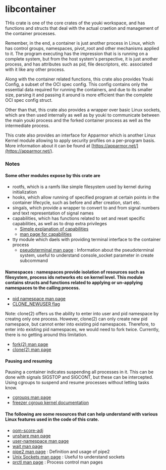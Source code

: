 # libcontainer

THis crate is one of the core crates of the youki workspace, and has functions and structs that deal with the actual craetion and management of the container processes.

Remember, in the end, a container is just another process in Linux, which has control groups, namespaces, pivot_root and other mechanisms applied to it. The program executing has the impression that is is running on a complete system, but from the host system's perspective, it is just another process, and has attributes such as pid, file descriptors, etc. associated with it like any other process.

Along with the container related functions, this crate also provides Youki Config, a subset of the OCI spec config. This config contains only the essential data required for running the containers, and due to its smaller size, parsing it and passing it around is more efficient than the complete OCI spec config struct.

Other than that, this crate also provides a wrapper over basic Linux sockets, which are then used internally as well as by youki to communicate between the main youki process and the forked container process as well as the intermediate process.

This crate also provides an interface for Apparmor which is another Linux Kernel module allowing to apply security profiles on a per-program basis. More information about it can be found at [https://apparmor.net/](https://apparmor.net/).

### Notes

#### Some other modules expose by this crate are

- rootfs, which is a ramfs like simple filesystem used by kernel during initialization
- hooks, which allow running of specified program at certain points in the container lifecycle, such as before and after creation, start etc.
- singals, which provide a wrapper to convert to and from signal numbers and text representation of signal names
- capabilities, which has functions related to set and reset specific capabilities, as well as to drop extra privileges
  - [Simple explanation of capabilities](https://blog.container-solutions.com/linux-capabilities-in-practice)
  - [man page for capabilities](https://man7.org/linux/man-pages/man7/capabilities.7.html)
- tty module which daels with providing terminal interface to the container process
  - [pseudoterminal man page](https://man7.org/linux/man-pages/man7/pty.7.html) : Information about the pseudoterminal system, useful to understand console_socket parameter in create subcommand

#### Namespaces : namespaces provide isolation of resources such as filesystem, process ids networks etc on kernel level. This module contains structs and functions related to applying or un-applying namespaces to the calling process.

- [pid namespace man page](https://man7.org/linux/man-pages/man7/pid_namespaces.7.html)
- [CLONE_NEWUSER flag](https://man7.org/linux/man-pages/man2/clone.2.html)

Note: clone(2) offers us the ability to enter into user and pid namespace by creatng only one process. However, clone(2) can only create new pid namespace, but cannot enter into existing pid namespaces. Therefore, to enter into existing pid namespaces, we would need to fork twice. Currently, there is no getting around this limitation.

- [fork(2) man page](https://man7.org/linux/man-pages/man2/fork.2.html)
- [clone(2) man page](https://man7.org/linux/man-pages/man2/clone.2.html)

#### Pausing and resuming

Pausing a container indicates suspending all processes in it. This can be done with signals SIGSTOP and SIGCONT, but these can be intercepted. Using cgroups to suspend and resume processes without letting tasks know.

- [cgroups man page](https://man7.org/linux/man-pages/man7/cgroups.7.html)
- [freezer cgroup kernel documentation](https://www.kernel.org/doc/Documentation/cgroup-v1/freezer-subsystem.txt)

#### The following are some resources that can help understand with various Linux features used in the code of this crate.

- [oom-score-adj](https://dev.to/rrampage/surviving-the-linux-oom-killer-2ki9)
- [unshare man page](https://man7.org/linux/man-pages/man1/unshare.1.html)
- [user-namespace man page](https://man7.org/linux/man-pages/man7/user_namespaces.7.html)
- [wait man page](https://man7.org/linux/man-pages/man3/wait.3p.html)
- [pipe2 man page](https://man7.org/linux/man-pages/man2/pipe.2.html) : Definition and usage of pipe2
- [Unix Sockets man page](https://man7.org/linux/man-pages/man7/unix.7.html) : Useful to understand sockets
- [prctl man page](https://man7.org/linux/man-pages/man2/prctl.2.html) : Process control man pages
